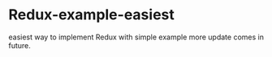 # Redux-example-easiest

easiest way to implement Redux with simple example more update comes in future.
